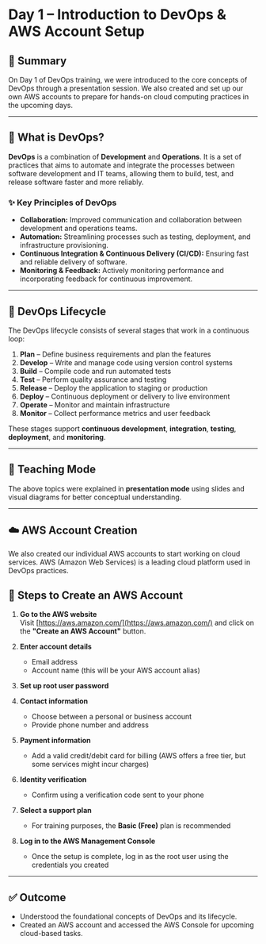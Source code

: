 # Day 1 – Introduction to DevOps & AWS Account Setup

## 📝 Summary

On Day 1 of DevOps training, we were introduced to the core concepts of DevOps through a presentation session. We also created and set up our own AWS accounts to prepare for hands-on cloud computing practices in the upcoming days.

---

## 📘 What is DevOps?

**DevOps** is a combination of **Development** and **Operations**. It is a set of practices that aims to automate and integrate the processes between software development and IT teams, allowing them to build, test, and release software faster and more reliably.

### ✨ Key Principles of DevOps

- **Collaboration:** Improved communication and collaboration between development and operations teams.
- **Automation:** Streamlining processes such as testing, deployment, and infrastructure provisioning.
- **Continuous Integration & Continuous Delivery (CI/CD):** Ensuring fast and reliable delivery of software.
- **Monitoring & Feedback:** Actively monitoring performance and incorporating feedback for continuous improvement.

---

## 🔄 DevOps Lifecycle

The DevOps lifecycle consists of several stages that work in a continuous loop:

1. **Plan** – Define business requirements and plan the features
2. **Develop** – Write and manage code using version control systems
3. **Build** – Compile code and run automated tests
4. **Test** – Perform quality assurance and testing
5. **Release** – Deploy the application to staging or production
6. **Deploy** – Continuous deployment or delivery to live environment
7. **Operate** – Monitor and maintain infrastructure
8. **Monitor** – Collect performance metrics and user feedback

These stages support **continuous development**, **integration**, **testing**, **deployment**, and **monitoring**.

---

## 🎥 Teaching Mode

The above topics were explained in **presentation mode** using slides and visual diagrams for better conceptual understanding. 

---

## ☁️ AWS Account Creation

We also created our individual AWS accounts to start working on cloud services. AWS (Amazon Web Services) is a leading cloud platform used in DevOps practices.

## 🔧 Steps to Create an AWS Account

1. **Go to the AWS website**  
   Visit [https://aws.amazon.com/](https://aws.amazon.com/) and click on the **"Create an AWS Account"** button.

2. **Enter account details**
   - Email address
   - Account name (this will be your AWS account alias)

3. **Set up root user password**

4. **Contact information**
   - Choose between a personal or business account
   - Provide phone number and address

5. **Payment information**
   - Add a valid credit/debit card for billing (AWS offers a free tier, but some services might incur charges)

6. **Identity verification**
   - Confirm using a verification code sent to your phone

7. **Select a support plan**
   - For training purposes, the **Basic (Free)** plan is recommended

8. **Log in to the AWS Management Console**
   - Once the setup is complete, log in as the root user using the credentials you created

---

## ✅ Outcome

- Understood the foundational concepts of DevOps and its lifecycle.
- Created an AWS account and accessed the AWS Console for upcoming cloud-based tasks.
